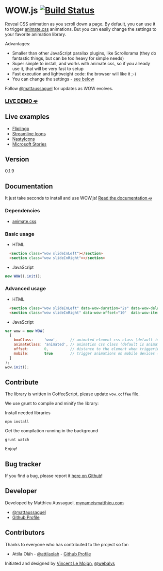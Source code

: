 # WOW.js [![Build Status](https://secure.travis-ci.org/matthieua/WOW.png?branch=master)](http://travis-ci.org/matthieua/WOW)

Reveal CSS animation as you scroll down a page.
By default, you can use it to trigger [animate.css](https://github.com/daneden/animate.css) animations.
But you can easily change the settings to your favorite animation library.

Advantages:
- Smaller than other JavaScript parallax plugins, like Scrollorama (they do fantastic things, but can be too heavy for simple needs)
- Super simple to install, and works with animate.css, so if you already use it, that will be very fast to setup
- Fast execution and lightweight code: the browser will like it ;-)
- You can change the settings - [see below](#advanced-usage)

Follow [@mattaussaguel](http://twitter.com/mattaussaguel) for updates as WOW evolves.

### [LIVE DEMO ➫](http://mynameismatthieu.com/WOW/)

## Live examples

- [Fliplingo](https://www.fliplingo.com)
- [Streamline Icons](http://www.streamlineicons.com)
- [NastyIcons](http://www.nastyicons.com)
- [Microsoft Stories](http://www.microsoft.com/en-us/news/stories/garage/)


## Version

0.1.9

## Documentation

It just take seconds to install and use WOW.js!
[Read the documentation ➫](http://mynameismatthieu.com/WOW/docs.html)

### Dependencies
- [animate.css](https://github.com/daneden/animate.css)

### Basic usage

- HTML

```html
  <section class="wow slideInLeft"></section>
  <section class="wow slideInRight"></section>
```

- JavaScript

```javascript
new WOW().init();
```

### Advanced usage

- HTML

```html
  <section class="wow slideInLeft" data-wow-duration="2s" data-wow-delay="5s"></section>
  <section class="wow slideInRight" data-wow-offset="10"  data-wow-iteration="10"></section>
```

- JavaScript

```javascript
var wow = new WOW(
  {
    boxClass:     'wow',      // animated element css class (default is wow)
    animateClass: 'animated', // animation css class (default is animated)
    offset:       0,          // distance to the element when triggering the animation (default is 0)
    mobile:       true        // trigger animations on mobile devices (true is default)
  }
);
wow.init();
```

## Contribute

The library is written in CoffeeScript, please update `wow.coffee` file.

We use grunt to compile and minify the library:

Install needed libraries

```
npm install
```

Get the compilation running in the background

```
grunt watch
```

Enjoy!

## Bug tracker

If you find a bug, please report it [here on Github](https://github.com/matthieua/WOW/issues)!

## Developer

Developed by Matthieu Aussaguel, [mynameismatthieu.com](http://mynameismatthieu.com)

+ [@mattaussaguel](http://twitter.com/mattaussaguel)
+ [Github Profile](http://github.com/matthieua)

## Contributors

Thanks to everyone who has contributed to the project so far:

- Attila Oláh - [@attilaolah](http://twitter.com/attilaolah) - [Github Profile](http://github.com/attilaolah)

Initiated and designed by [Vincent Le Moign](http://www.webalys.com/), [@webalys](https://twitter.com/webalys)
